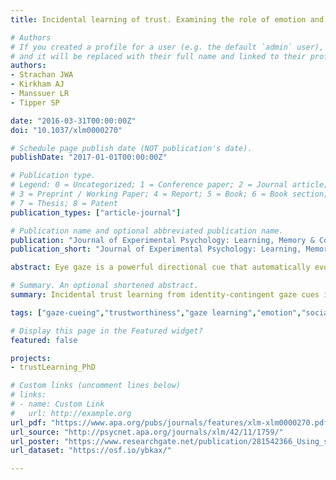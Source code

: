 ```yaml
---
title: Incidental learning of trust. Examining the role of emotion and visuomotor fluency

# Authors
# If you created a profile for a user (e.g. the default `admin` user), write the username (folder name) here 
# and it will be replaced with their full name and linked to their profile.
authors:
- Strachan JWA
- Kirkham AJ
- Manssuer LR
- Tipper SP

date: "2016-03-31T00:00:00Z"
doi: "10.1037/xlm0000270"

# Schedule page publish date (NOT publication's date).
publishDate: "2017-01-01T00:00:00Z"

# Publication type.
# Legend: 0 = Uncategorized; 1 = Conference paper; 2 = Journal article;
# 3 = Preprint / Working Paper; 4 = Report; 5 = Book; 6 = Book section;
# 7 = Thesis; 8 = Patent
publication_types: ["article-journal"]

# Publication name and optional abbreviated publication name.
publication: "Journal of Experimental Psychology: Learning, Memory & Cognition, 42(11), 1759"
publication_short: "Journal of Experimental Psychology: Learning, Memory & Cognition"

abstract: Eye gaze is a powerful directional cue that automatically evokes joint attention states. Even when faces are ignored, there is incidental learning of the reliability of the gaze cueing of another person, such that people who look away from targets are judged less trustworthy. In a series of experiments, we demonstrated further properties of the incidental learning of trust from gaze direction. First, the emotion of the face, whether neutral or smiling, influenced the pattern of trust learning. Second, the effect was specific to judgments of trust; reliability of gaze direction did not influence other emotional judgments of a person, such as liking. And third, visuomotor fluency was not sufficient for learning of trust, whether or not the face served as a target or as a distractor. Taken together, incidental learning of trust is influenced by facial emotion, it is a specific effect that does not generalize to other emotional assessments, and it is not determined solely by processing fluency.

# Summary. An optional shortened abstract.
summary: Incidental trust learning from identity-contingent gaze cues is affected by emotion, does not extend to non-trust-related judgements, and cannot be explained solely by visuomotor fluency.

tags: ["gaze-cueing","trustworthiness","gaze learning","emotion","social perception"]

# Display this page in the Featured widget?
featured: false

projects: 
- trustLearning_PhD

# Custom links (uncomment lines below)
# links:
# - name: Custom Link
#   url: http://example.org
url_pdf: "https://www.apa.org/pubs/journals/features/xlm-xlm0000270.pdf"
url_source: "http://psycnet.apa.org/journals/xlm/42/11/1759/"
url_poster: "https://www.researchgate.net/publication/281542366_Using_scalar_ratings_to_track_changes_in_apparent_trustworthiness_induced_by_helpful_and_misleading_gaze_cues"
url_dataset: "https://osf.io/ybkax/"

---
```

